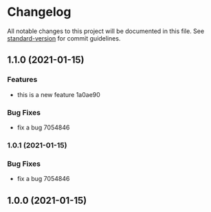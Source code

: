 # Changelog

All notable changes to this project will be documented in this file. See [standard-version](https://github.com/conventional-changelog/standard-version) for commit guidelines.

## 1.1.0 (2021-01-15)


### Features

* this is a new feature 1a0ae90


### Bug Fixes

* fix a bug 7054846

### 1.0.1 (2021-01-15)


### Bug Fixes

* fix a bug 7054846

## 1.0.0 (2021-01-15)

